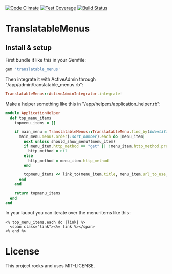 [![Code Climate](https://codeclimate.com/github/kaspernj/translatable_menus/badges/gpa.svg)](https://codeclimate.com/github/kaspernj/translatable_menus)
[![Test Coverage](https://codeclimate.com/github/kaspernj/translatable_menus/badges/coverage.svg)](https://codeclimate.com/github/kaspernj/translatable_menus)
[![Build Status](https://img.shields.io/shippable/540e7b9f3479c5ea8f9ec260.svg)](https://app.shippable.com/projects/540e7b9f3479c5ea8f9ec260/builds/latest)

# TranslatableMenus

## Install & setup

First bundle it like this in your Gemfile:
```ruby
gem 'translatable_menus'
```

Then integrate it with ActiveAdmin through "/app/admin/translatable_menus.rb":
```ruby
TranslatableMenus::ActiveAdminIntegrator.integrate!
```

Make a helper something like this in "/app/helpers/application_helper.rb":
```ruby
module ApplicationHelper
  def top_menu_items
    topmenu_items = []

    if main_menu = TranslatableMenus::TranslatableMenu.find_by(identifier: "main")
      main_menu.menus.order(:sort_number).each do |menu_item|
        next unless should_show_menu?(menu_item)
        if menu_item.http_method == "get" || !menu_item.http_method.present?
          http_method = nil
        else
          http_method = menu_item.http_method
        end

        topmenu_items << link_to(menu_item.title, menu_item.url_to_use, method: http_method)
      end
    end

    return topmenu_items
  end
end
```

In your lauout you can iterate over the menu-items like this:
```erb
<% top_menu_items.each do |link| %>
  <span class="link"><%= link %></span>
<% end %>
```


# License

This project rocks and uses MIT-LICENSE.
